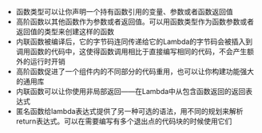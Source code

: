 * 函数类型可以让你声明一个持有函数引用的变量、参数或者函数返回值
* 高阶函数以其他函数作为参数或者返回值。可以用函数类型作为函数参数或者返回值的类型来创建这样的函数
* 内联函数被编译后，它的字节码连同传递给它的Lambda的字节码会被插入到调用函数的代码中，这使得函数调用相比于直接编写相同的代码，不会产生额外的运行时开销
* 高阶函数促进了一个组件内的不同部分的代码重用，也可以让你构建功能强大的通用库
* 内联函数可以让你使用非局部返回——在Lambda中从包含函数返回的返回表达式
* 匿名函数给lambda表达式提供了另一种可选的语法，用不同的规划来解析return表达式。可以在需要编写有多个退出点的代码块的时候使用它们
